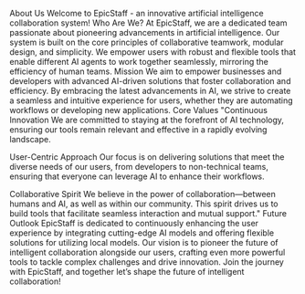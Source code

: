 About Us
Welcome to EpicStaff - an innovative artificial intelligence collaboration system!
Who Are We?
At EpicStaff, we are a dedicated team passionate about pioneering advancements in artificial intelligence. Our system is built on the core principles of collaborative teamwork, modular design, and simplicity. We empower users with robust and flexible tools that enable different AI agents to work together seamlessly, mirroring the efficiency of human teams.
Mission
We aim to empower businesses and developers with advanced AI-driven solutions that foster collaboration and efficiency. By embracing the latest advancements in AI, we strive to create a seamless and intuitive experience for users, whether they are automating workflows or developing new applications.
Core Values
"Continuous Innovation
We are committed to staying at the forefront of AI technology, ensuring our tools remain relevant and effective in a rapidly evolving landscape.

User-Centric Approach
Our focus is on delivering solutions that meet the diverse needs of our users, from developers to non-technical teams, ensuring that everyone can leverage AI to enhance their workflows.

Collaborative Spirit
We believe in the power of collaboration—between humans and AI, as well as within our community. This spirit drives us to build tools that facilitate seamless interaction and mutual support."
Future Outlook
EpicStaff is dedicated to continuously enhancing the user experience by integrating cutting-edge AI models and offering flexible solutions for utilizing local models. Our vision is to pioneer the future of intelligent collaboration alongside our users, crafting even more powerful tools to tackle complex challenges and drive innovation.
Join the journey with EpicStaff, and together let’s shape the future of intelligent collaboration!
